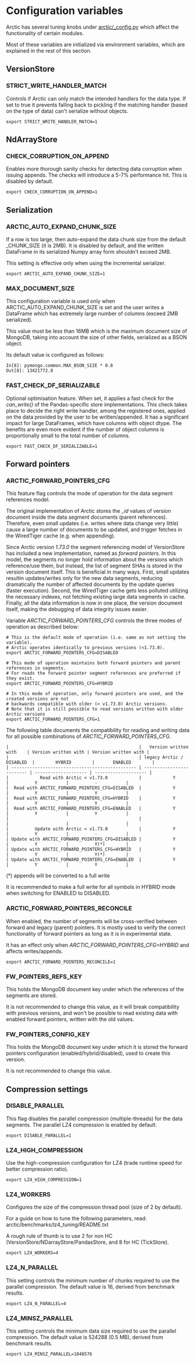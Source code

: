 # Configuration variables

Arctic has several tuning knobs under [arctic/_config.py](https://github.com/manahl/arctic/blob/master/arctic/_config.py) which affect the functionality of certain modules.

Most of these variables are initialized via environment variables, which are explained in the rest of this section.

## VersionStore

### STRICT_WRITE_HANDLER_MATCH

Controls if Arctic can only match the intended handlers for the data type. If set to true it prevents falling back to pickling if the matching handler (based on the type of data) can't serialize without objects.

```
export STRICT_WRITE_HANDLER_MATCH=1
```



## NdArrayStore

### CHECK_CORRUPTION_ON_APPEND

Enables more thorough sanity checks for detecting data corruption when issuing appends. The checks will introduce a 5-7% performance hit. This is disabled by default.

```
export CHECK_CORRUPTION_ON_APPEND=1
```



## Serialization

### ARCTIC_AUTO_EXPAND_CHUNK_SIZE

If a row is too large, then auto-expand the data chunk size from the default _CHUNK_SIZE (it is 2MB). It is disabled by default, and the written DataFrame in its serialized Numpy array form shouldn't exceed 2MB.

This setting is effective only when using the incremental serializer.

```
export ARCTIC_AUTO_EXPAND_CHUNK_SIZE=1
```


### MAX_DOCUMENT_SIZE

This configuration variable is used only when ARCTIC_AUTO_EXPAND_CHUNK_SIZE is set and the user writes a DataFrame which has extremely large number of columns (exceed 2MB serialized).

This value must be less than 16MB which is the maximum document size of MongoDB, taking into account the size of other fields, serialized as a BSON object.

Its default value is configured as follows:

```
In[8]: pymongo.common.MAX_BSON_SIZE * 0.8
Out[8]: 13421772.8
```


### FAST_CHECK_DF_SERIALIZABLE

Optional optimisation feature. When set, it applies a fast check for the *can_write()* of the Pandas-specific store implementations. This check takes place to decide the right write handler, among the registered ones, applied on the data provided by the user to be written/appended. It has a significant impact for large DataFrames, which have columns with object dtype. The benefits are even more evident if the number of object columns is proportionally small to the total number of columns.

```
export FAST_CHECK_DF_SERIALIZABLE=1
```






## Forward pointers

### ARCTIC_FORWARD_POINTERS_CFG

This feature flag controls the mode of operation for the data segment references model.

The original implementation of Arctic stores the *_id* values of version document inside the data segment documents (parent references). Therefore, even small updates (i.e. writes where data change very little) cause a large number of documents to be updated, and trigger fetches in the WiredTiger cache (e.g. when appending).

Since Arctic version *1.73.0* the segment referencing model of VersionStore has included a new implementation, named as *forward pointers*. In this model, the segments no longer hold information about the versions which reference/use them, but instead, the list of segment SHAs is stored in the version document itself. This is beneficial in many ways. First, small updates resultin updates/writes only for the new data segments, reducing dramatically the number of affected documents by the update queries (faster execution). Second, the WiredTiger cache gets less polluted utilizing the necessary indexes, not fetching existing large data segments in cache. Finally, all the data information is now in one place, the version document itself, making the debugging of data integrity issues easier.

Variable *ARCTIC_FORWARD_POINTERS_CFG* controls the three modes of operation as described below:

```
# This is the default mode of operation (i.e. same as not setting the variable).
# Arctic operates identically to previous versions (<1.73.0).
export ARCTIC_FORWARD_POINTERS_CFG=DISABLED

# This mode of operation maintains both forward pointers and parent references in segments.
# For reads the forward pointer segment references are preferred if they exist.
export ARCTIC_FORWARD_POINTERS_CFG=HYBRID

# In this mode of operation, only forward pointers are used, and the created versions are not
# backwards compatible with older (< v1.73.0) Arctic versions.
# Note that it is still possible to read versions written with older Arctic versions
export ARCTIC_FORWARD_POINTERS_CFG=1
```

The following table documents the compatibility for reading and writing data for all possible combinations of *ARCTIC_FORWARD_POINTERS_CFG*.

```
|                                                  |   Version written with    | Version written with | Version written with |
|                                                  | legacy Arctic / DISABLED  |        HYBRID        |       ENABLED        |
| ------------------------------------------------ | ------------------------- | -------------------- | -------------------- |
|            Read with Arctic < v1.73.0            |            Y              |          Y           |          -           |
|  Read with ARCTIC_FORWARD_POINTERS_CFG=DISABLED  |            Y              |          Y           |          Y           |
|  Read with ARCTIC_FORWARD_POINTERS_CFG=HYBRID    |            Y              |          Y           |          Y           |
|  Read with ARCTIC_FORWARD_POINTERS_CFG=ENABLED   |            Y              |          Y           |          Y           |
|                                                  |                           |                      |                      |
|          Update with Arctic < v1.73.0            |            Y              |          Y           |          -           |
| Update with ARCTIC_FORWARD_POINTERS_CFG=DISABLED |            Y              |          Y           |          Y(*)        |
| Update with ARCTIC_FORWARD_POINTERS_CFG=HYBRID   |            Y              |          Y           |          Y(*)        |
| Update with ARCTIC_FORWARD_POINTERS_CFG=ENABLED  |            Y              |          Y           |          Y           |
```

(*) appends will be converted to a full write

It is recommended to make a full write for all symbols in HYBRID mode when switching for ENABLED to DISABLED.



### ARCTIC_FORWARD_POINTERS_RECONCILE

When enabled, the number of segments will be cross-verified between forward and legacy (parent) pointers. It is mostly used to verify the correct functionality of forward pointers as long as it is in experimental state.

It has an effect only when *ARCTIC_FORWARD_POINTERS_CFG=HYBRID* and affects writes/appends.

```
export ARCTIC_FORWARD_POINTERS_RECONCILE=1
```


### FW_POINTERS_REFS_KEY

This holds the MongoDB document key under which the references of the segments are stored.

It is not recommended to change this value, as it will break compatibility with previous versions, and won't be possible to read existing data with enabled forward pointers, written with the old values.


### FW_POINTERS_CONFIG_KEY

This holds the MongoDB document key under which it is stored the forward pointers configuration (enabled/hybrid/disabled), used to create this version.

It is not recommended to change this value.




## Compression settings

### DISABLE_PARALLEL

This flag disables the parallel compression (multiple-threads) for the data segments. The parallel LZ4 compression is enabled by default.

```
export DISABLE_PARALLEL=1
```


### LZ4_HIGH_COMPRESSION

Use the high-compression configuration for LZ4 (trade runtime speed for better compression ratio).


```
export LZ4_HIGH_COMPRESSION=1
```


### LZ4_WORKERS

Configures the size of the compression thread pool (size of 2 by default).

For a guide on how to tune the following parameters, read: arctic/benchmarks/lz4_tuning/README.txt

A rough rule of thumb is to use 2 for non HC (VersionStore/NDarrayStore/PandasStore, and 8 for HC (TickStore).

```
export LZ4_WORKERS=4
```


### LZ4_N_PARALLEL

This setting controls the minimum number of chunks required to use the parallel compression. The default value is 16, derived from benchmark results.

```
export LZ4_N_PARALLEL=4
```


### LZ4_MINSZ_PARALLEL

This setting controls the minimum data size required to use the parallel compression. The default value is 524288 (0.5 MB), derived from benchmark results.

```
export LZ4_MINSZ_PARALLEL=1048576
```

